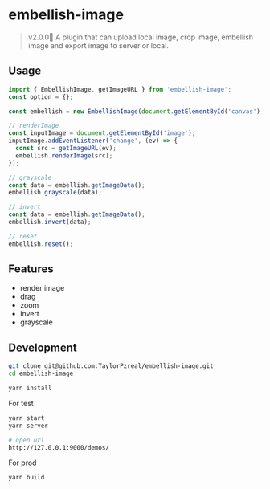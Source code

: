 # embellish-image

> v2.0.0👏 A plugin that can upload local image, crop image, embellish image and export image to server or local.

## Usage

```ts
import { EmbellishImage, getImageURL } from 'embellish-image';
const option = {};

const embellish = new EmbellishImage(document.getElementById('canvas'), option);

// renderImage
const inputImage = document.getElementById('image');
inputImage.addEventListener('change', (ev) => {
  const src = getImageURL(ev);
  embellish.renderImage(src);
});

// grayscale
const data = embellish.getImageData();
embellish.grayscale(data);

// invert
const data = embellish.getImageData();
embellish.invert(data);

// reset
embellish.reset();
```

## Features

- render image
- drag
- zoom
- invert
- grayscale

## Development

```bash
git clone git@github.com:TaylorPzreal/embellish-image.git
cd embellish-image

yarn install
```

For test

```bash
yarn start
yarn server

# open url
http://127.0.0.1:9000/demos/
```

For prod

```bash
yarn build
```

